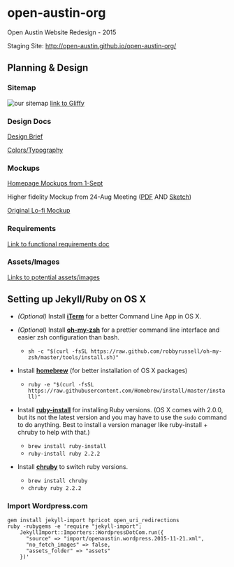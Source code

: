 # open-austin-org
Open Austin Website Redesign - 2015

Staging Site: http://open-austin.github.io/open-austin-org/

## Planning & Design
### Sitemap

![our sitemap](https://github.com/open-austin/open-austin-org/blob/master/planning-design/planning-design/oa-sitemap.png)
[link to Gliffy](http://www.gliffy.com/go/publish/8981187)

### Design Docs
[Design Brief](https://github.com/open-austin/open-austin-org/blob/master/planning-design/OA%20Design%20Brief.pdf)

[Colors/Typography](https://github.com/open-austin/open-austin-org/blob/gh-pages/planning-design/colorstypography2.png)

### Mockups
[Homepage Mockups from 1-Sept](https://github.com/open-austin/open-austin-org/blob/master/planning-design/oa_homepage_mockup.pdf)

Higher fidelity Mockup from 24-Aug Meeting ([PDF](https://github.com/open-austin/open-austin-org/blob/master/planning-design/OA%20Homepage%201.pdf) AND [Sketch](https://github.com/open-austin/open-austin-org/blob/master/planning-design/OA%20Homepage%201.sketch))

[Original Lo-fi Mockup](https://github.com/open-austin/open-austin-org/blob/master/planning-design/lo-fi-mockup.jpg)

### Requirements
[Link to functional requirements doc](https://docs.google.com/document/d/1dgYQunemFzfGPpmc6jJz5L1sCm0m7f9ZemPT0z6FK2c)

### Assets/Images
[Links to potential assets/images](https://github.com/open-austin/OA-Website/wiki/Assets-&-Images-for-potential-use)

## Setting up Jekyll/Ruby on OS X
- *(Optional)* Install [**iTerm**](https://www.iterm2.com/) for a better Command Line App in OS X.

- _(Optional)_ Install [**oh-my-zsh**](https://github.com/robbyrussell/oh-my-zsh
) for a prettier command line interface and easier zsh configuration than bash.
	- `sh -c "$(curl -fsSL https://raw.github.com/robbyrussell/oh-my-zsh/master/tools/install.sh)"`

- Install [**homebrew**](http://brew.sh/) (for better installation of OS X packages)
	- `ruby -e "$(curl -fsSL https://raw.githubusercontent.com/Homebrew/install/master/install)"`

- Install [**ruby-install**](https://github.com/postmodern/ruby-install#readme) for installing Ruby versions. (OS X comes with 2.0.0, but its not the latest version and you may have to use the `sudo` command to do anything. Best to install a version manager like ruby-install + chruby to help with that.)
	- `brew install ruby-install`
	- `ruby-install ruby 2.2.2`

- Install [**chruby**](https://github.com/postmodern/chruby) to switch ruby versions.
	- `brew install chruby`
	- `chruby ruby 2.2.2`

### Import Wordpress.com

```
gem install jekyll-import hpricot open_uri_redirections
ruby -rubygems -e 'require "jekyll-import";
    JekyllImport::Importers::WordpressDotCom.run({
      "source" => "import/openaustin.wordpress.2015-11-21.xml",
      "no_fetch_images" => false,
      "assets_folder" => "assets"
    })'
```
